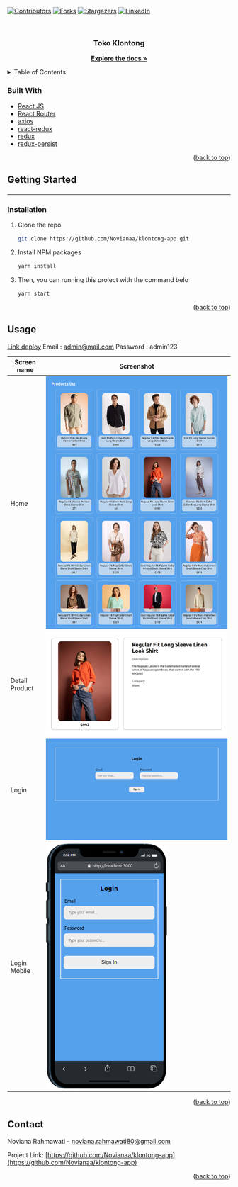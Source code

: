 <!-- Improved compatibility of back to top link: See: https://github.com/othneildrew/Best-README-Template/pull/73 -->
<a name="readme-top"></a>
<!--
*** Thanks for checking out the Best-README-Template. If you have a suggestion
*** that would make this better, please fork the repo and create a pull request
*** or simply open an issue with the tag "enhancement".
*** Don't forget to give the project a star!
*** Thanks again! Now go create something AMAZING! :D
-->



<!-- PROJECT SHIELDS -->
<!--
*** I'm using markdown "reference style" links for readability.
*** Reference links are enclosed in brackets [ ] instead of parentheses ( ).
*** See the bottom of this document for the declaration of the reference variables
*** for contributors-url, forks-url, etc. This is an optional, concise syntax you may use.
*** https://www.markdownguide.org/basic-syntax/#reference-style-links
-->
[![Contributors][contributors-shield]][contributors-url]
[![Forks][forks-shield]][forks-url]
[![Stargazers][stars-shield]][stars-url]
[![LinkedIn][linkedin-shield]][linkedin-url]



<!-- PROJECT LOGO -->
<br />
<div align="center">
  <a href="https://github.com/Novianaa/klontong-app">
  </a>

<h3 align="center">Toko Klontong</h3>

  <p align="center">
    <a href="https://github.com/Novianaa/klontong-app"><strong>Explore the docs »</strong></a>
    </p>
</div>



<!-- TABLE OF CONTENTS -->
<details>
  <summary>Table of Contents</summary>
  <ol>
    <li>
      <ul>
        <li><a href="#built-with">Built With</a></li>
      </ul>
    </li>
    <li>
      <a href="#getting-started">Getting Started</a>
      <ul>
        <li><a href="#relation">Relation</a></li>
        <li><a href="#installation">Installation</a></li>
      </ul>
    </li>
    <li><a href="#usage">Usage</a></li>
    <li><a href="#contact">Contact</a></li>
  </ol>
</details>

### Built With

* [React JS](https://react.dev/)
* [React Router](https://reactrouter.com/en/main)
* [axios](https://www.npmjs.com/package/axios)
* [react-redux](https://www.npmjs.com/package/react-redux)
* [redux](https://www.npmjs.com/package/redux)
* [redux-persist](https://www.npmjs.com/package/redux-persist)


<p align="right">(<a href="#readme-top">back to top</a>)</p>

<!-- GETTING STARTED -->
## Getting Started<hr />

### Installation

1. Clone the repo
   ```sh
   git clone https://github.com/Novianaa/klontong-app.git
   ```
2. Install NPM packages
   ```sh
   yarn install
   ```
3. Then, you can running this project with the command belo
   ```sh
   yarn start
   ```

<p align="right">(<a href="#readme-top">back to top</a>)</p>



<!-- USAGE EXAMPLES -->
## Usage
[Link deploy]()
Email : admin@mail.com
Password : admin123

| Screen name                             | Screenshot                                                  |
| --------------------------------------- | ----------------------------------------------------------- |
| Home                                    | <img src="./public/screencapture-localhost-3000-2023-08-11-14_47_46j.png" alt="Home">            |
| Detail Product | <img src="./public/screencapture-localhost-3000-details-Slim-Fit-Polo-Neck-Long-Sleeve-Cotton-Shirt-2023-08-11-14_50_25.png" alt="DetailMovie1"> |
| Login                          | <img src="./public/screencapture-localhost-3000-login-2023-08-11-14_52_20.png" alt="DetailMovie2"> |
| Login Mobile         | <img src="./public/mobile.png" alt="Booking1">     |


<p align="right">(<a href="#readme-top">back to top</a>)</p>


## Contact

Noviana Rahmawati -  noviana.rahmawati80@gmail.com

Project Link: [https://github.com/Novianaa/klontong-app](https://github.com/Novianaa/klontong-app)

<p align="right">(<a href="#readme-top">back to top</a>)</p>


<!-- MARKDOWN LINKS & IMAGES -->
<!-- https://www.markdownguide.org/basic-syntax/#reference-style-links -->
[contributors-shield]: https://img.shields.io/github/contributors/Novianaa/mobile_tickitz.svg?style=for-the-badge
[contributors-url]: https://github.com/Novianaa/klontong-app/graphs/contributors
[forks-shield]: https://img.shields.io/github/forks/Novianaa/mobile_tickitz.svg?style=for-the-badge
[forks-url]: https://github.com/Novianaa/klontong-app/network/members
[stars-shield]: https://img.shields.io/github/stars/Novianaa/mobile_tickitz.svg?style=for-the-badge
[stars-url]: https://github.com/Novianaa/klontong-app/stargazers
[linkedin-shield]: https://img.shields.io/badge/-LinkedIn-black.svg?style=for-the-badge&logo=linkedin&colorB=555
[linkedin-url]: https://www.linkedin.com/in/noviana-rahmawati08/